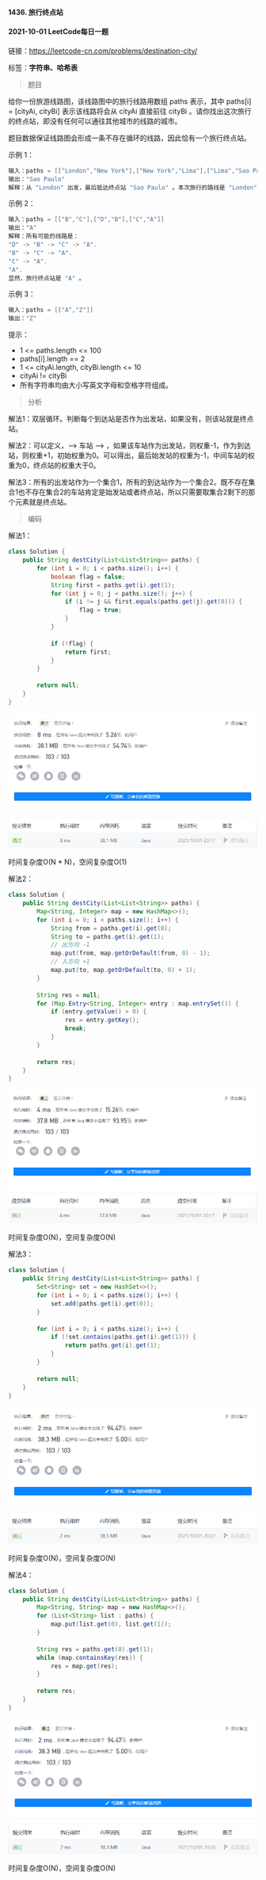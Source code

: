 #### 1436. 旅行终点站

#### 2021-10-01 LeetCode每日一题

链接：https://leetcode-cn.com/problems/destination-city/

标签：**字符串、哈希表**

> 题目

给你一份旅游线路图，该线路图中的旅行线路用数组 paths 表示，其中 paths[i] = [cityAi, cityBi] 表示该线路将会从 cityAi 直接前往 cityBi 。请你找出这次旅行的终点站，即没有任何可以通往其他城市的线路的城市。

题目数据保证线路图会形成一条不存在循环的线路，因此恰有一个旅行终点站。

示例 1：

```java
输入：paths = [["London","New York"],["New York","Lima"],["Lima","Sao Paulo"]]
输出："Sao Paulo" 
解释：从 "London" 出发，最后抵达终点站 "Sao Paulo" 。本次旅行的路线是 "London" -> "New York" -> "Lima" -> "Sao Paulo" 。
```

示例 2：

```java
输入：paths = [["B","C"],["D","B"],["C","A"]]
输出："A"
解释：所有可能的线路是：
"D" -> "B" -> "C" -> "A". 
"B" -> "C" -> "A". 
"C" -> "A". 
"A". 
显然，旅行终点站是 "A" 。
```

示例 3：

```java
输入：paths = [["A","Z"]]
输出："Z"
```


提示：

- 1 <= paths.length <= 100
- paths[i].length == 2
- 1 <= cityAi.length, cityBi.length <= 10
- cityAi != cityBi
- 所有字符串均由大小写英文字母和空格字符组成。

> 分析

解法1：双层循环。判断每个到达站是否作为出发站，如果没有，则该站就是终点站。

解法2：可以定义，--> 车站 --> ，如果该车站作为出发站，则权重-1，作为到达站，则权重+1，初始权重为0。可以得出，最后始发站的权重为-1，中间车站的权重为0，终点站的权重大于0。

解法3：所有的出发站作为一个集合1，所有的到达站作为一个集合2。既不存在集合1也不存在集合2的车站肯定是始发站或者终点站，所以只需要取集合2剩下的那个元素就是终点站。

> 编码

解法1：

```java
class Solution {
    public String destCity(List<List<String>> paths) {
        for (int i = 0; i < paths.size(); i++) {
            boolean flag = false;
            String first = paths.get(i).get(1);
            for (int j = 0; j < paths.size(); j++) {
                if (i != j && first.equals(paths.get(j).get(0))) {
                    flag = true;
                }
            }

            if (!flag) {
                return first;
            }
        }

        return null;
    }
}
```

![image-20211001201800006](1436.旅行终点站.assets/image-20211001201800006.png)

时间复杂度O(N * N)，空间复杂度O(1)

解法2：

```java
class Solution {
    public String destCity(List<List<String>> paths) {
        Map<String, Integer> map = new HashMap<>();
        for (int i = 0; i < paths.size(); i++) {
            String from = paths.get(i).get(0);
            String to = paths.get(i).get(1);
            // 出方向 -1
            map.put(from, map.getOrDefault(from, 0) - 1);
            // 入方向 +1
            map.put(to, map.getOrDefault(to, 0) + 1);
        }

        String res = null;
        for (Map.Entry<String, Integer> entry : map.entrySet()) {
            if (entry.getValue() > 0) {
                res = entry.getKey();
                break;
            }
        }

        return res;
    }
}
```

![image-20211001201722279](1436.旅行终点站.assets/image-20211001201722279.png)

时间复杂度O(N)，空间复杂度O(N)

解法3：

```java
class Solution {
    public String destCity(List<List<String>> paths) {
        Set<String> set = new HashSet<>();
        for (int i = 0; i < paths.size(); i++) {
            set.add(paths.get(i).get(0));
        }

        for (int i = 0; i < paths.size(); i++) {
            if (!set.contains(paths.get(i).get(1))) {
                return paths.get(i).get(1);
            }
        }

        return null;
    }
}
```

![image-20211001202258863](1436.旅行终点站.assets/image-20211001202258863.png)

时间复杂度O(N)，空间复杂度O(N)

解法4：

```java
class Solution {
    public String destCity(List<List<String>> paths) {
        Map<String, String> map = new HashMap<>();
        for (List<String> list : paths) {
            map.put(list.get(0), list.get(1));
        }

        String res = paths.get(0).get(1);
        while (map.containsKey(res)) {
            res = map.get(res);
        }

        return res;
    }
}
```

![image-20211001202744068](1436.旅行终点站.assets/image-20211001202744068.png)

时间复杂度O(N)，空间复杂度O(N)